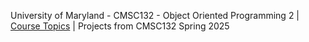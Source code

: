 University of Maryland - CMSC132 - Object Oriented Programming 2 
| 
[Course Topics]([url](https://www.cs.umd.edu/class/spring2025/cmsc132-010X-020X/)) 
|
Projects from CMSC132 Spring 2025 
